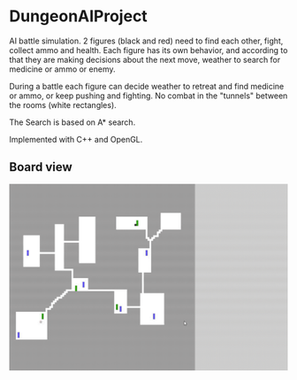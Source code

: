 # DungeonAIProject

AI battle simulation.
2 figures (black and red) need to find each other, fight, collect ammo and health.
Each figure has its own behavior, and according to that they are making decisions about the next move, weather to search for medicine or ammo or enemy.

During a battle each figure can decide weather to retreat and find medicine or ammo, or keep pushing and fighting.
No combat in the "tunnels" between the rooms (white rectangles).

The Search is based on A* search.

Implemented with C++ and OpenGL.

## Board view

![](DungeonGIF.gif)
